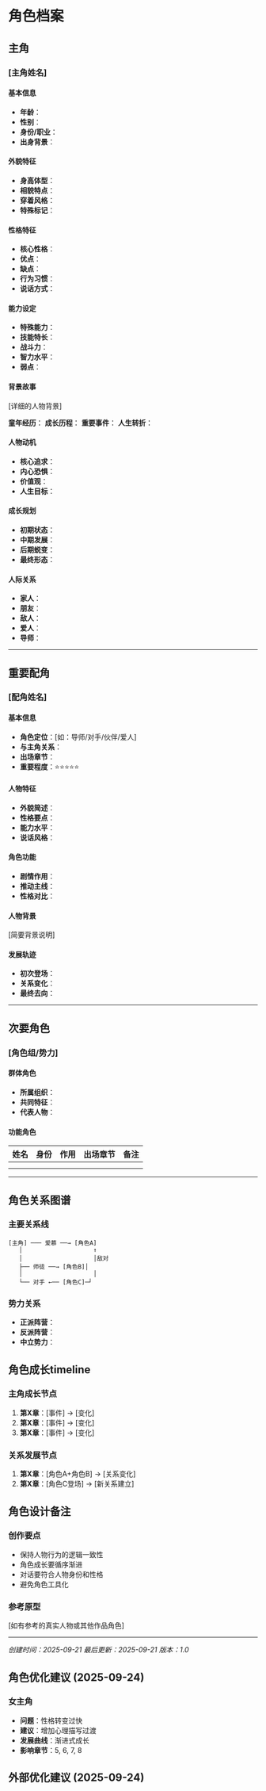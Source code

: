 # 角色档案

## 主角

### [主角姓名]

#### 基本信息
- **年龄**：
- **性别**：
- **身份/职业**：
- **出身背景**：

#### 外貌特征
- **身高体型**：
- **相貌特点**：
- **穿着风格**：
- **特殊标记**：

#### 性格特征
- **核心性格**：
- **优点**：
- **缺点**：
- **行为习惯**：
- **说话方式**：

#### 能力设定
- **特殊能力**：
- **技能特长**：
- **战斗力**：
- **智力水平**：
- **弱点**：

#### 背景故事
[详细的人物背景]

**童年经历**：
**成长历程**：
**重要事件**：
**人生转折**：

#### 人物动机
- **核心追求**：
- **内心恐惧**：
- **价值观**：
- **人生目标**：

#### 成长规划
- **初期状态**：
- **中期发展**：
- **后期蜕变**：
- **最终形态**：

#### 人际关系
- **家人**：
- **朋友**：
- **敌人**：
- **爱人**：
- **导师**：

---

## 重要配角

### [配角姓名]

#### 基本信息
- **角色定位**：[如：导师/对手/伙伴/爱人]
- **与主角关系**：
- **出场章节**：
- **重要程度**：⭐⭐⭐⭐⭐

#### 人物特征
- **外貌简述**：
- **性格要点**：
- **能力水平**：
- **说话风格**：

#### 角色功能
- **剧情作用**：
- **推动主线**：
- **性格对比**：

#### 人物背景
[简要背景说明]

#### 发展轨迹
- **初次登场**：
- **关系变化**：
- **最终去向**：

---

## 次要角色

### [角色组/势力]

#### 群体角色
- **所属组织**：
- **共同特征**：
- **代表人物**：

#### 功能角色
| 姓名 | 身份 | 作用 | 出场章节 | 备注 |
|------|------|------|----------|------|
| | | | | |
| | | | | |

---

## 角色关系图谱

### 主要关系线
```
[主角] ─── 爱慕 ──→ [角色A]
   │                    ↑
   │                    │敌对
   ├── 师徒 ──→ [角色B]│
   │                    │
   └── 对手 ←── [角色C]─┘
```

### 势力关系
- **正派阵营**：
- **反派阵营**：
- **中立势力**：

## 角色成长timeline

### 主角成长节点
1. **第X章**：[事件] → [变化]
2. **第X章**：[事件] → [变化]
3. **第X章**：[事件] → [变化]

### 关系发展节点
1. **第X章**：[角色A+角色B] → [关系变化]
2. **第X章**：[角色C登场] → [新关系建立]

## 角色设计备注

### 创作要点
- 保持人物行为的逻辑一致性
- 角色成长要循序渐进
- 对话要符合人物身份和性格
- 避免角色工具化

### 参考原型
[如有参考的真实人物或其他作品角色]

---
*创建时间：2025-09-21*
*最后更新：2025-09-21*
*版本：1.0*
## 角色优化建议 (2025-09-24)

### 女主角
- **问题**：性格转变过快
- **建议**：增加心理描写过渡
- **发展曲线**：渐进式成长
- **影响章节**：5, 6, 7, 8


## 外部优化建议 (2025-09-24)


